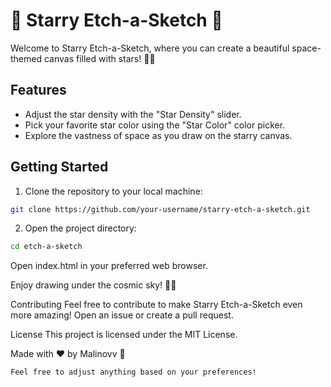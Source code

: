 # 🚀 Starry Etch-a-Sketch 🌌

Welcome to Starry Etch-a-Sketch, where you can create a beautiful space-themed canvas filled with stars! 🌟✨

## Features

- Adjust the star density with the "Star Density" slider.
- Pick your favorite star color using the "Star Color" color picker.
- Explore the vastness of space as you draw on the starry canvas.

## Getting Started

1. Clone the repository to your local machine:

```bash
git clone https://github.com/your-username/starry-etch-a-sketch.git
```

2. Open the project directory:

```bash
cd etch-a-sketch
```

Open index.html in your preferred web browser.

Enjoy drawing under the cosmic sky! 🎨🌌

Contributing
Feel free to contribute to make Starry Etch-a-Sketch even more amazing! Open an issue or create a pull request.

License
This project is licensed under the MIT License.

Made with ❤️ by Malinovv 🚀

```vbnet
Feel free to adjust anything based on your preferences!
```
